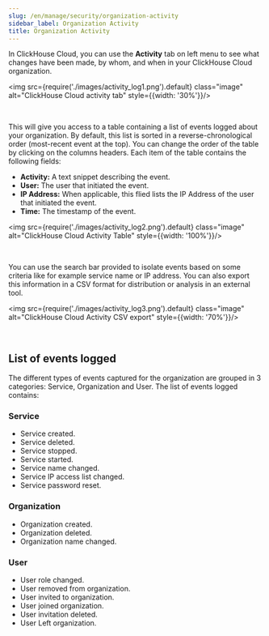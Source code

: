 ```yaml
---
slug: /en/manage/security/organization-activity
sidebar_label: Organization Activity
title: Organization Activity
---
```


In ClickHouse Cloud, you can use the **Activity** tab on left menu to see what changes have been made, by whom, and when in your ClickHouse Cloud organization. 

<img src={require('./images/activity_log1.png').default} class="image" alt="ClickHouse Cloud activity tab" style={{width: '30%'}}/>

<br/> 

This will give you access to a table containing a list of events logged about your organization. By default, this list is sorted in a reverse-chronological order (most-recent event at the top). You can change the order of the table by clicking on the columns headers. Each item of the table contains the following fields:


- **Activity:** A text snippet describing the event.
- **User:** The user that initiated the event.
- **IP Address:** When applicable, this flied lists the IP Address of the user that initiated the event.
- **Time:** The timestamp of the event.

<img src={require('./images/activity_log2.png').default} class="image" alt="ClickHouse Cloud Activity Table" style={{width: '100%'}}/>

<br/> 

You can use the search bar provided to isolate events based on some criteria like for example service name or IP address. You can also export this information in a CSV format for distribution or analysis in an external tool.


<img src={require('./images/activity_log3.png').default} class="image" alt="ClickHouse Cloud Activity CSV export" style={{width: '70%'}}/>

<br/> 


## List of events logged

The different types of events captured for the organization are grouped in 3 categories: Service, Organization and User. The list of events logged contains:

### Service

- Service created.
- Service deleted.
- Service stopped.
- Service started.
- Service name changed.
- Service IP access list changed.
- Service password reset.

### Organization

- Organization created.
- Organization deleted.
- Organization name changed.

### User

- User role changed.
- User removed from organization.
- User invited to organization.
- User joined organization.
- User invitation deleted.
- User Left organization.


